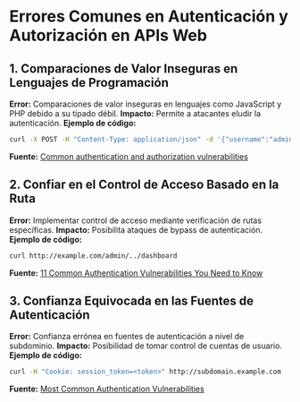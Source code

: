 
# Errores Comunes en Autenticación y Autorización en APIs Web

## 1. Comparaciones de Valor Inseguras en Lenguajes de Programación
**Error:** Comparaciones de valor inseguras en lenguajes como JavaScript y PHP debido a su tipado débil.
**Impacto:** Permite a atacantes eludir la autenticación.
**Ejemplo de código:**
```bash
curl -X POST -H "Content-Type: application/json" -d '{"username":"admin", "password": true}' http://example.com/login
```
**Fuente:** [Common authentication and authorization vulnerabilities](https://www.invicti.com/blog/web-security/how-to-avoid-authentication-and-authorization-vulnerabilities/)

## 2. Confiar en el Control de Acceso Basado en la Ruta
**Error:** Implementar control de acceso mediante verificación de rutas específicas.
**Impacto:** Posibilita ataques de bypass de autenticación.
**Ejemplo de código:**
```bash
curl http://example.com/admin/../dashboard
```
**Fuente:** [11 Common Authentication Vulnerabilities You Need to Know](https://www.strongdm.com/blog/authentication-vulnerabilities)

## 3. Confianza Equivocada en las Fuentes de Autenticación
**Error:** Confianza errónea en fuentes de autenticación a nivel de subdominio.
**Impacto:** Posibilidad de tomar control de cuentas de usuario.
**Ejemplo de código:**
```bash
curl -H "Cookie: session_token=<token>" http://subdomain.example.com
```
**Fuente:** [Most Common Authentication Vulnerabilities](https://goteleport.com/blog/authentication-vulnerabilities/)
